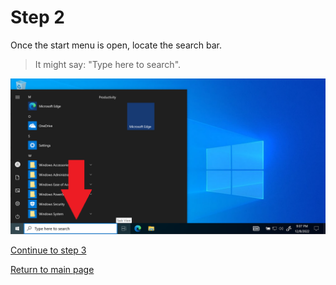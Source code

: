 # Step 2

Once the start menu is open, locate the search bar.  

>It might say: "Type here to search".

![Step 2 search bar](/images/step2-start.PNG "step2")


[Continue to step 3](/starthere/step3.md)  

[Return to main page](../README.md)

